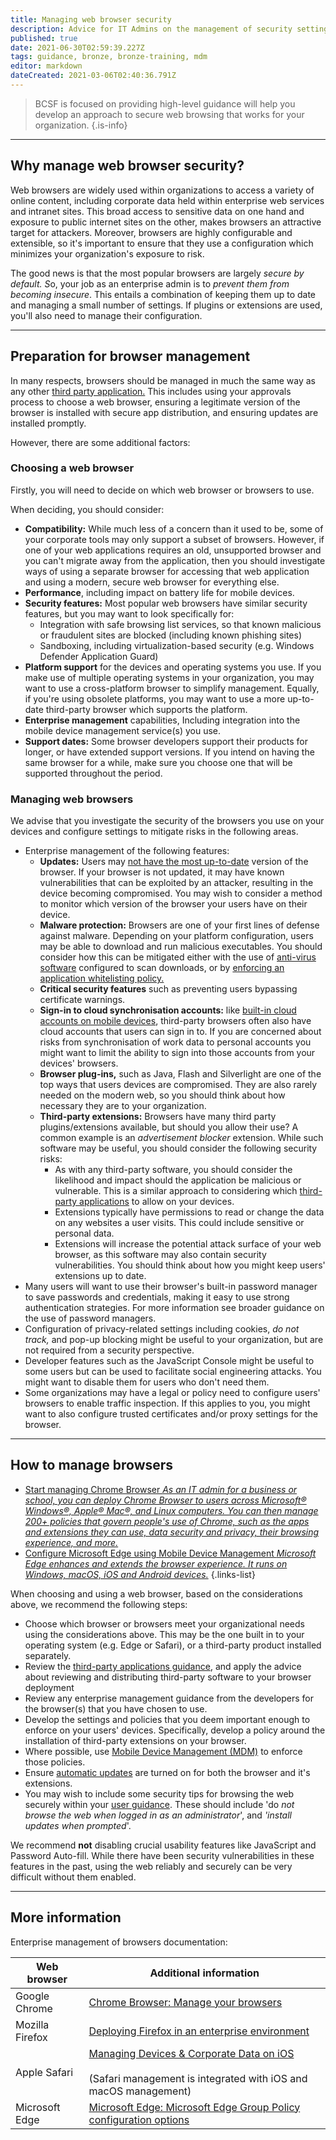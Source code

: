 ```yaml
---
title: Managing web browser security
description: Advice for IT Admins on the management of security settings for web browsers
published: true
date: 2021-06-30T02:59:39.227Z
tags: guidance, bronze, bronze-training, mdm
editor: markdown
dateCreated: 2021-03-06T02:40:36.791Z
---
```


> BCSF is focused on providing high-level guidance will help you develop an approach to secure web browsing that works for your organization.
{.is-info}


---

## Why manage web browser security?

Web browsers are widely used within organizations to access a variety of online content, including corporate data held within enterprise web services and intranet sites. This broad access to sensitive data on one hand and exposure to public internet sites on the other, makes browsers an attractive target for attackers. Moreover, browsers are highly configurable and extensible, so it's important to ensure that they use a configuration which minimizes your organization's exposure to risk.

The good news is that the most popular browsers are largely *secure by default. S*o, your job as an enterprise admin is to *prevent them from becoming insecure*. This entails a combination of keeping them up to date and managing a small number of settings. If plugins or extensions are used, you'll also need to manage their configuration.

---

## Preparation for browser management

In many respects, browsers should be managed in much the same way as any other [third party application.](/bronze-training/mobile-device-guidance/using-third-party-applications) This includes using your approvals process to choose a web browser, ensuring a legitimate version of the browser is installed with secure app distribution, and ensuring updates are installed promptly.

However, there are some additional factors:

### **Choosing a web browser**

Firstly, you will need to decide on which web browser or browsers to use.

When deciding, you should consider:

-   **Compatibility:** While much less of a concern than it used to be, some of your corporate tools may only support a subset of browsers. However, if one of your web applications requires an old, unsupported browser and you can't migrate away from the application, then you should investigate ways of using a separate browser for accessing that web application and using a modern, secure web browser for everything else.
-   **Performance**, including impact on battery life for mobile devices.
-   **Security features:** Most popular web browsers have similar security features, but you may want to look specifically for:  
    -   Integration with safe browsing list services, so that known malicious or fraudulent sites are blocked (including known phishing sites)
    -   Sandboxing, including virtualization-based security (e.g. Windows Defender Application Guard)
-   **Platform support** for the devices and operating systems you use. If you make use of multiple operating systems in your organization, you may want to use a cross-platform browser to simplify management. Equally, if you're using obsolete platforms, you may want to use a more up-to-date third-party browser which supports the platform.
-   **Enterprise management** capabilities, Including integration into the mobile device management service(s) you use.
-   **Support dates:** Some browser developers support their products for longer, or have extended support versions. If you intend on having the same browser for a while, make sure you choose one that will be supported throughout the period.

### **Managing web browsers**

We advise that you investigate the security of the browsers you use on your devices and configure settings to mitigate risks in the following areas.

-   Enterprise management of the following features:
    -   **Updates:** Users may [not have the most up-to-date](/bronze-training/mobile-device-guidance/keeping-devices-and-software-up-to-date) version of the browser. If your browser is not updated, it may have known vulnerabilities that can be exploited by an attacker, resulting in the device becoming compromised. You may wish to consider a method to monitor which version of the browser your users have on their device.
    -   **Malware protection:** Browsers are one of your first lines of defense against malware. Depending on your platform configuration, users may be able to download and run malicious executables. You should consider how this can be mitigated either with the use of [anti-virus software](/bronze-training/mobile-device-guidance/antivirus-and-other-security-software) configured to scan downloads, or by [enforcing an application whitelisting policy.](/bronze-training/mobile-device-guidance/using-third-party-applications)
    -   **Critical security features** such as preventing users bypassing certificate warnings.
    -   **Sign-in to cloud synchronisation accounts:** like [built-in cloud accounts on mobile devices](/bronze-training/mobile-device-guidance/using-built-in-cloud-services), third-party browsers often also have cloud accounts that users can sign in to. If you are concerned about risks from synchronisation of work data to personal accounts you might want to limit the ability to sign into those accounts from your devices' browsers.
    -   **Browser plug-ins,** such as Java, Flash and Silverlight are one of the top ways that users devices are compromised. They are also rarely needed on the modern web, so you should think about how necessary they are to your organization.
    -   **Third-party extensions:** Browsers have many third party plugins/extensions available, but should you allow their use? A common example is an *advertisement blocker* extension. While such software may be useful, you should consider the following security risks:
        -   As with any third-party software, you should consider the likelihood and impact should the application be malicious or vulnerable. This is a similar approach to considering which [third-party applications](/bronze-training/mobile-device-guidance/using-third-party-applications) to allow on your devices.
        -   Extensions typically have permissions to read or change the data on any websites a user visits. This could include sensitive or personal data.
        -   Extensions will increase the potential attack surface of your web browser, as this software may also contain security vulnerabilities. You should think about how you might keep users' extensions up to date.
-   Many users will want to use their browser's built-in password manager to save passwords and credentials, making it easy to use strong authentication strategies. For more information see broader guidance on the use of password managers.
-   Configuration of privacy-related settings including cookies, *do not track,* and pop-up blocking might be useful to your organization, but are not required from a security perspective.
-   Developer features such as the JavaScript Console might be useful to some users but can be used to facilitate social engineering attacks. You might want to disable them for users who don't need them.
-   Some organizations may have a legal or policy need to configure users' browsers to enable traffic inspection. If this applies to you, you might want to also configure trusted certificates and/or proxy settings for the browser.

---

## How to manage browsers

- [Start managing Chrome Browser *As an IT admin for a business or school, you can deploy Chrome Browser to users across Microsoft® Windows®, Apple® Mac®, and Linux computers. You can then manage 200+ policies that govern people's use of Chrome, such as the apps and extensions they can use, data security and privacy, their browsing experience, and more.*](https://support.google.com/chrome/a/answer/188446?hl=en)
- [Configure Microsoft Edge using Mobile Device Management *Microsoft Edge enhances and extends the browser experience. It runs on Windows, macOS, iOS and Android devices.*](https://docs.microsoft.com/en-us/deployedge/configure-edge-with-mdm)
{.links-list}

When choosing and using a web browser, based on the considerations above, we recommend the following steps:

-   Choose which browser or browsers meet your organizational needs using the considerations above. This may be the one built in to your operating system (e.g. Edge or Safari), or a third-party product installed separately.
-   Review the [third-party applications guidance](/bronze-training/mobile-device-guidance/using-third-party-applications), and apply the advice about reviewing and distributing third-party software to your browser deployment
-   Review any enterprise management guidance from the developers for the browser(s) that you have chosen to use.
-   Develop the settings and policies that you deem important enough to enforce on your users' devices. Specifically, develop a policy around the installation of third-party extensions on your browser.
-   Where possible, use [Mobile Device Management (MDM)](/bronze-training/mobile-device-guidance/choosing-and-using-mobile-device-management-services) to enforce those policies.
-   Ensure [automatic updates](/bronze-training/mobile-device-guidance/keeping-devices-and-software-up-to-date) are turned on for both the browser and it's extensions.
-   You may wish to include some security tips for browsing the web securely within your [user guidance](/bronze-training/mobile-device-guidance/advising-end-users). These should include 'do *not browse the web when logged in as an administrator*', and *'install updates when prompted*'.

We recommend **not** disabling crucial usability features like JavaScript and Password Auto-fill. While there have been security vulnerabilities in these features in the past, using the web reliably and securely can be very difficult without them enabled. 

---

## More information

Enterprise management of browsers documentation:

| **Web browser** | **Additional information** |
| --- | --- |
| Google Chrome | [Chrome Browser: Manage your browsers](https://cloud.google.com/chrome-enterprise/browser-management/) |
| Mozilla Firefox | [Deploying Firefox in an enterprise environment](https://developer.mozilla.org/en-US/docs/Mozilla/Firefox/Enterprise_deployment) |
| Apple Safari | [Managing Devices & Corporate Data on iOS](https://www.apple.com/business/docs/resources/Managing_Devices_and_Corporate_Data_on_iOS.pdf)<br><br>(Safari management is integrated with iOS and macOS management) |
| Microsoft Edge | [Microsoft Edge: Microsoft Edge Group Policy configuration options](https://docs.microsoft.com/en-us/microsoft-edge/deploy/) |